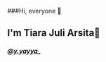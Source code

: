 ###Hi, everyone 👋

<h2>
I'm Tiara Juli Arsita🐬
</h1>

<h5>
  <a href="https://www.instagram.com/y.yayya_?r=nametag">@y.yayya_</a></h5>

